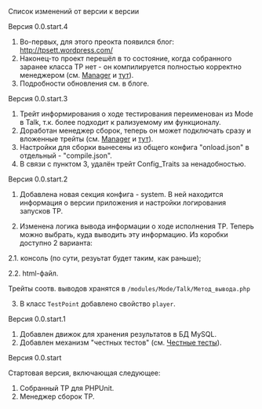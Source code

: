 Список изменений от версии к версии

Версия 0.0.start.4

1. Во-первых, для этого преокта появился блог: http://tpsett.wordpress.com/
2. Наконец-то проект перешёл в то состояние, когда собранного заранее класса ТР нет - он компилируется полностью корректно менеджером (см. [Manager](https://github.com/Sett/testpoint/wiki/TestPoint_Manager) и [тут](https://github.com/Sett/testpoint/wiki/%D0%A4%D0%B8%D0%BB%D0%BE%D1%81%D0%BE%D1%84%D0%B8%D1%8F-TestPoint'a)).
3. Подробности обновления см. в блоге.

Версия 0.0.start.3

1. Трейт информирования о ходе тестирования переименован из Mode в Talk, т.к. более подходит к рализуемому им функционалу.
2. Доработан менеджер сборок, теперь он может подключать сразу и вложенные трейты (см. [Manager](https://github.com/Sett/testpoint/wiki/TestPoint_Manager) и [тут](https://github.com/Sett/testpoint/wiki/%D0%A4%D0%B8%D0%BB%D0%BE%D1%81%D0%BE%D1%84%D0%B8%D1%8F-TestPoint'a)).
3. Настройки для сборки вынесены из общего конфига "onload.json" в отдельный - "compile.json". 
4. В связи с пунктом 3, удалён трейт Config_Traits за ненадобностью.

Версия 0.0.start.2

1. Добавлена новая секция конфига - system. 
В ней находится информация о версии приложения и настройки логирования запусков ТР.

2. Изменена логика вывода информации о ходе исполнения ТР.
Теперь можно выбрать, куда выводить эту информацию. Из коробки доступно 2 варианта:

2.1. консоль (по сути, резуьтат будет таким, как раньше);

2.2. html-файл.

Трейты соотв. выводов хранятся в ```/modules/Mode/Talk/Метод_вывода.php```

3. В класс ```TestPoint``` добавлено свойство ```player```.

Версия 0.0.start.1

1. Добавлен движок для хранения результатов в БД MySQL.
2. Добавлен механизм "честных тестов" (см. [Честные тесты](https://github.com/Sett/testpoint/wiki/Честные-тесты)).

Версия 0.0.start

Стартовая версия, включающая следующее:

1. Собранный ТР для PHPUnit.
2. Менеджер сборок ТР.
